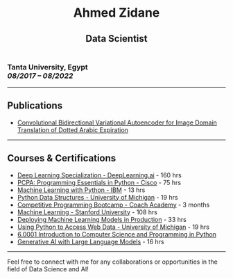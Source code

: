 <h1 align="center">Ahmed Zidane</h1>
<h2 align="center">Data Scientist</h2>


<h3 align='"center">📍 Cairo, Egypt | 📞 +201016112621 | 📧 [AhmedZiidanee@gmail.com](mailto:AhmedZiidanee@gmail.com)  
🔗 [LinkedIn](https://www.linkedin.com/in/ahmed-abdulwahab-mohamed-zidane) | 🔗 [Kaggle](https://www.kaggle.com/ahmedzedan0) | 🔗 [GitHub](https://github.com/Ahmedzedan0/Problem-Solving)</h3>

---
## Experience

### Data Scientist, Zeal
*London, UK | 10/2023 – Present*
- Extracted, mined, and visualized retail datasets for actionable insights
- Predicted consumer behavior for physical retail using advanced forecasting techniques
- Analyzed customer feedback sentiment to improve product and service offerings
- Identified anomalies in data to mitigate risk and optimize operations
- Partnered with product and customer-success teams to ensure AI services align with consumer needs
- Consulted and proposed innovative AI integration solutions to drive business growth

### Data Scientist, Orange Labs
*Cairo, Egypt | 01/2023 – 10/2023*
- Optimized various large language models (LLMs) for efficient Q&A tasks, enabling their execution on a single GPU
- Developed an OCR pipeline tailored to complex Arabic font digits, specifically for expiry date recognition
- Utilized advanced image reconstruction and sequence recognition techniques to achieve accurate results
- Applied AutoML technology to forecast complex tabular data
- Created automated tests using the pytest framework to ensure robust software quality and dependability
- Conducted gap analysis to identify areas for enhancement

### Artificial Intelligence Engineering Intern, National Telecommunication Institute (NTI)
*Cairo, Egypt | 10/2022 – 01/2023*
- Implemented various Computer Vision state-of-the-art technologies
- Designed, developed, trained, and optimized Deep Neural Networks
- Applied various Machine Learning and Deep Learning Algorithms
- Applied Data Preprocessing, Manipulation, Visualization, and Analysis on various famous datasets
- Built a Facial Recognition System using Siamese Network
- Contributed to building Egyptian ID Card Information Extraction system using Arabic-OCR, Tesseract, Pre-Trained FaceVGG, and YOLO
- Trained in Business English, Soft Skills, and Project Management for 132 Hours

---

## Skills

### Programming Languages
- Python
- C++

### Frameworks and Libraries
- PyTorch
- TensorFlow
- Pandas
- Matplotlib
- Scikit-learn
- Keras
- NumPy
- Seaborn
- Hugging-Face
- Langchain

### Tools and IDEs
- Amazon SageMaker Studio
- IBM Watson Studio
- Visual Studio Code
- Jupyter Lab

### Languages
- English: Full Professional Proficiency
- German: Intermediate (B1)
- Arabic: Native

### Interpersonal Skills
- Leadership (Graduation Project Team Leader)
- Presentation
- Communication

---

## Education

**Bachelor's degree | Electronics and Electrical Communication Engineering**  
Tanta University, Egypt  
*08/2017 – 08/2022*

---

## Publications

- [Convolutional Bidirectional Variational Autoencoder for Image Domain Translation of Dotted Arabic Expiration](https://arxiv.org/abs/2310.14069v1)

---

## Courses & Certifications

- [Deep Learning Specialization - DeepLearning.ai](https://www.coursera.org/account/accomplishments/specialization/certificate/R3WBMDS6CA7V) - 160 hrs
- [PCPA: Programming Essentials in Python - Cisco](https://drive.google.com/file/d/1nDRZvX7xMw6qtRvO8H0ZPv7c5wP9c1ve/view?usp=share_link) - 75 hrs
- [Machine Learning with Python - IBM](https://www.credly.com/badges/ec948081-c25b-4398-9284-e66888f062ab?source=linked_in_profile) - 13 hrs
- [Python Data Structures - University of Michigan](https://www.coursera.org/account/accomplishments/verify/WPAFVLVLBEFQ) - 19 hrs
- [Competitive Programming Bootcamp - Coach Academy](https://coursera.org/share/f4d5d9a198167c0532410c4239b85201) - 3 months
- [Machine Learning - Stanford University](https://www.coursera.org/account/accomplishments/verify/XGDEE5TARGLS) - 108 hrs
- [Deploying Machine Learning Models in Production](https://coursera.org/share/f38d68bf5664ee2aed1e974dab0b10b7) - 33 hrs
- [Using Python to Access Web Data - University of Michigan](https://www.coursera.org/account/accomplishments/verify/5L9RD4AFK237) - 19 hrs
- [6.0001 Introduction to Computer Science and Programming in Python](https://coursera.org/share/f38d68bf5664ee2aed1e974dab0b10b7)
- [Generative AI with Large Language Models](https://coursera.org/share/f38d68bf5664ee2aed1e974dab0b10b7) - 16 hrs

---

Feel free to connect with me for any collaborations or opportunities in the field of Data Science and AI!
